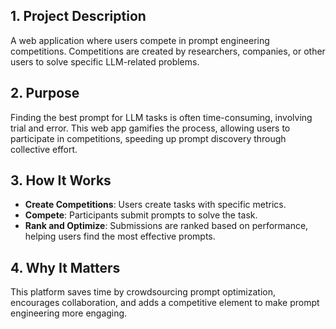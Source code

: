 
## 1. Project Description
A web application where users compete in prompt engineering competitions. Competitions are created by researchers, companies, or other users to solve specific LLM-related problems.

## 2. Purpose
Finding the best prompt for LLM tasks is often time-consuming, involving trial and error. This web app gamifies the process, allowing users to participate in competitions, speeding up prompt discovery through collective effort.

## 3. How It Works
- **Create Competitions**: Users create tasks with specific metrics.
- **Compete**: Participants submit prompts to solve the task.
- **Rank and Optimize**: Submissions are ranked based on performance, helping users find the most effective prompts.

## 4. Why It Matters
This platform saves time by crowdsourcing prompt optimization, encourages collaboration, and adds a competitive element to make prompt engineering more engaging.
